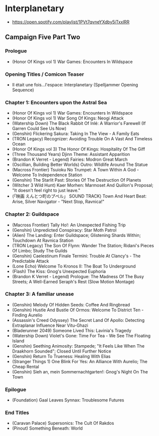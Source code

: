 # Interplanetary

* https://open.spotify.com/playlist/1PVt7qvneYXdby5iTxxlRR

## Campaign Five Part Two
### Prologue

* (Honor Of Kings vol 1) War Games: Encounters In Wildspace

### Opening Titles / Comicon Teaser

* Il était une fois...l'espace: Interplanetary (Spelljammer Opening Sequence)

### Chapter 1: Encounters upon the Astral Sea

* (Honor Of Kings vol 1) War Games: Encounters In Wildspace
* (Honor Of Kings vol 1) War Song Of Kings: Neogi Attack
* (Watership Down) The Black Rabbit Of Inlé: A Warrior's Farewell (If Garren Could See Us Now)
* (Genshin) Flickering Sakura: Taking In The View - A Family Eats
* (TRON Legacy) Recognizer: Avoiding Trouble On A Vast And Timeless Ocean
* (Honor Of Kings vol 3) The Honor Of Kings: Hospitality Of The Giff
* (Three Thousand Years) Djinn Theme: Assistant Apparition
* (Brandon K Verret - Legend) Fairies: Modron Great March
* (Oscillian, Building Better Worlds) Outro: Wildlife Around The Statue
* (Macross Frontier) Tsuioku No Trumpet: A Town Within A God - Welcome To Independence Station
* (Genshin) The Starlit Past: Stories Of The Destruction Of Planets
* (Witcher 3 Wild Hunt) Kaer Morhen: Marmoset And Quillon's Proposal; "It doesn't feel right to just leave."
* (「映画 えんとつ町のプペル」 SOUND TRACK) Town And Heart Beat: Arise, Silver Navigator - "Next Stop, Ravnica!"

### Chapter 2: Guildspace

* (Macross Frontier) Tally Ho!: An Unexpected Fishing Trip
* (Genshin) Unpredicted Conspiracy: Star Moth Patrol
* (Alien) The Landing: Enter Guildspace; Glistening Shards Within; Touchdown At Ravnica Station
* (TRON Legacy) The Son Of Flynn: Wander The Station; Ridani's Pieces Of Limbo; Study The Guilds
* (Genshin) Caelestinum Finale Termini: Trouble At Clancy's - The Predictable Attack
* (Lone Echo) Welcome To Kronos II: The Boat To Underground
* (Flash) The Kiss: Gnog's Unexpected Euphoria
* (Brandon K Verret - Legend) Prologue: The Madness Of The Busy Streets; A Well-Earned Seraph's Rest (Slow Motion Montage)

### Chapter 3: A familiar unease

* (Genshin) Melody Of Hidden Seeds: Coffee And Ringbread
* (Genshin) Hustle And Bustle Of Ormos: Welcome To District Ten - Finding Aurelio
* (Assassin's Creed Odyssey) The Secret Land Of Apollo: Detecting Extraplanar Influence Near Vitu-Ghazi
* (Bladerunner 2049) Someone Lived This: Lavinia's Tragedy
* (Watership Down) Violet's Gone: Time For Tea - We See The Floating Island
* (Genshin) Seething Animosity: Stampede; "It Feels Like When The Draakhorn Sounded"; Closed Until Further Notice
* (Genshin) Return To Trueness: Healing With Elias
* (Stranger Things 1) One Blink For Yes: An Alliance With Aurelio; The Cheap Rental
* (Genshin) Sieh an, mein Sommernachtgarten!: Gnog's Night On The Town

### Epilogue

* (Foundation) Gaal Leaves Synnax: Troublesome Futures

### End Titles

* (Caravan Palace) Supersonics: The Cult Of Rakdos
* (Pinout) Something Beneath: World
